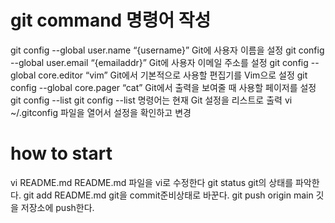 # git command 명령어 작성 

git config --global user.name “{username}”
Git에 사용자 이름을 설정
git config --global user.email “{emailaddr}”
Git에 사용자 이메일 주소를 설정
git config --global core.editor “vim”
Git에서 기본적으로 사용할 편집기를 Vim으로 설정
git config --global core.pager “cat”
Git에서 출력을 보여줄 때 사용할 페이저를 설정
git config --list
git config --list 명령어는 현재 Git 설정을 리스트로 출력
vi ~/.gitconfig
파일을 열어서 설정을 확인하고 변경

# how to start 
vi README.md 
README.md 파일을 vi로 수정한다
git status
git의 상태를 파악한다.
git add README.md
git을 commit준비상태로 바꾼다. 
git push origin main 
깃을 저장소에 push한다. 

